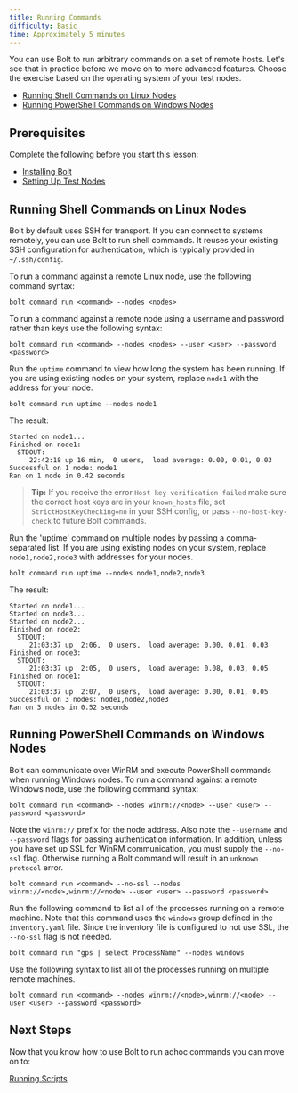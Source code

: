 ```yaml
---
title: Running Commands
difficulty: Basic
time: Approximately 5 minutes
---
```


You can use Bolt to run arbitrary commands on a set of remote hosts. Let's see that in practice before we move on to more advanced features. Choose the exercise based on the operating system of your test nodes.

- [Running Shell Commands on Linux Nodes](#running-shell-commands-on-linux-nodes)
- [Running PowerShell Commands on Windows Nodes](#running-powershell-commands-on-windows-nodes)

## Prerequisites
Complete the following before you start this lesson:

- [Installing Bolt](../01-installing-bolt)
- [Setting Up Test Nodes](../02-acquiring-nodes)

## Running Shell Commands on Linux Nodes

Bolt by default uses SSH for transport. If you can connect to systems remotely, you can use Bolt to run shell commands. It reuses your existing SSH configuration for authentication, which is typically provided in `~/.ssh/config`.

To run a command against a remote Linux node, use the following command syntax:
```shell
bolt command run <command> --nodes <nodes>
```

To run a command against a remote node using a username and password rather than keys use the following syntax:
```shell
bolt command run <command> --nodes <nodes> --user <user> --password <password>
```

Run the `uptime` command to view how long the system has been running. If you are using existing nodes on your system, replace `node1` with the address for your node.

```shell
bolt command run uptime --nodes node1
```

The result:
```
Started on node1...
Finished on node1:
  STDOUT:
     22:42:18 up 16 min,  0 users,  load average: 0.00, 0.01, 0.03
Successful on 1 node: node1
Ran on 1 node in 0.42 seconds

```

> **Tip:** If you receive the error `Host key verification failed` make sure the correct host keys are in your `known_hosts` file, set `StrictHostKeyChecking=no` in your SSH config, or pass `--no-host-key-check` to future Bolt commands.

Run the 'uptime' command on multiple nodes by passing a comma-separated list. If you are using existing nodes on your system, replace `node1,node2,node3` with addresses for your nodes.

```shell
bolt command run uptime --nodes node1,node2,node3
```

The result:
```
Started on node1...
Started on node3...
Started on node2...
Finished on node2:
  STDOUT:
     21:03:37 up  2:06,  0 users,  load average: 0.00, 0.01, 0.03
Finished on node3:
  STDOUT:
     21:03:37 up  2:05,  0 users,  load average: 0.08, 0.03, 0.05
Finished on node1:
  STDOUT:
     21:03:37 up  2:07,  0 users,  load average: 0.00, 0.01, 0.05
Successful on 3 nodes: node1,node2,node3
Ran on 3 nodes in 0.52 seconds
```

## Running PowerShell Commands on Windows Nodes

Bolt can communicate over WinRM and execute PowerShell commands when running Windows nodes. To run a command against a remote Windows node, use the following command syntax:

```shell
bolt command run <command> --nodes winrm://<node> --user <user> --password <password>
```

Note the `winrm://` prefix for the node address. Also note the `--username` and `--password` flags for passing authentication information. In addition, unless you have set up SSL for WinRM communication, you must supply the `--no-ssl` flag. Otherwise running a Bolt command will result in an `unknown protocol` error.

```shell
bolt command run <command> --no-ssl --nodes winrm://<node>,winrm://<node> --user <user> --password <password>
```

Run the following command to list all of the processes running on a remote machine. Note that this command uses the `windows` group defined in the `inventory.yaml` file. Since the inventory file is configured to not use SSL, the `--no-ssl` flag is not needed.

```shell
bolt command run "gps | select ProcessName" --nodes windows
```

Use the following syntax to list all of the processes running on multiple remote machines.

```shell
bolt command run <command> --nodes winrm://<node>,winrm://<node> --user <user> --password <password>
```

## Next Steps

Now that you know how to use Bolt to run adhoc commands you can move on to:

[Running Scripts](../04-running-scripts)
